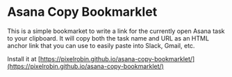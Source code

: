 # Asana Copy Bookmarklet

This is a simple bookmarket to write a link for the currently open Asana task to your clipboard.
It will copy both the task name and URL as an HTML anchor link that you can use to easily paste into Slack, Gmail, etc.

Install it at [https://pixelrobin.github.io/asana-copy-bookmarklet/](https://pixelrobin.github.io/asana-copy-bookmarklet/)

